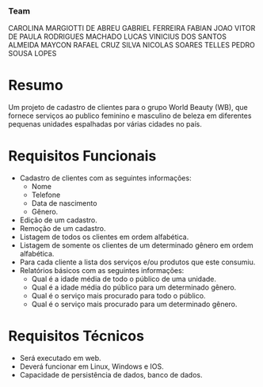 

### Team  ###
CAROLINA MARGIOTTI DE ABREU
GABRIEL FERREIRA FABIAN
JOAO VITOR DE PAULA RODRIGUES MACHADO
LUCAS VINICIUS DOS SANTOS ALMEIDA
MAYCON RAFAEL CRUZ SILVA
NICOLAS SOARES TELLES
PEDRO SOUSA LOPES


# Resumo
Um projeto de cadastro de clientes para o grupo World Beauty (WB), que fornece serviços ao publico feminino e masculino de beleza em diferentes pequenas unidades espalhadas por várias cidades no país.

# Requisitos Funcionais
- Cadastro de clientes com as seguintes informações:
    - Nome
    - Telefone
    - Data de nascimento
    - Gênero.
- Edição de um cadastro.
- Remoção de um cadastro.
- Listagem de todos os clientes em ordem alfabética.
- Listagem de somente os clientes de um determinado gênero em ordem alfabética.
- Para cada cliente a lista dos serviços e/ou produtos que este consumiu.
- Relatórios básicos com as seguintes informações:
    - Qual é a idade média de todo o público de uma unidade.
    - Qual é a idade média do público para um determinado gênero.
    - Qual é o serviço mais procurado para todo o público.
    - Qual é o serviço mais procurado para um determinado gênero.

# Requisitos Técnicos
- Será executado em web.
- Deverá funcionar em Linux, Windows e IOS.
- Capacidade de persistência de dados, banco de dados.
